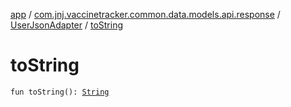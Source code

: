 [app](../../index.md) / [com.jnj.vaccinetracker.common.data.models.api.response](../index.md) / [UserJsonAdapter](index.md) / [toString](./to-string.md)

# toString

`fun toString(): `[`String`](https://kotlinlang.org/api/latest/jvm/stdlib/kotlin/-string/index.html)